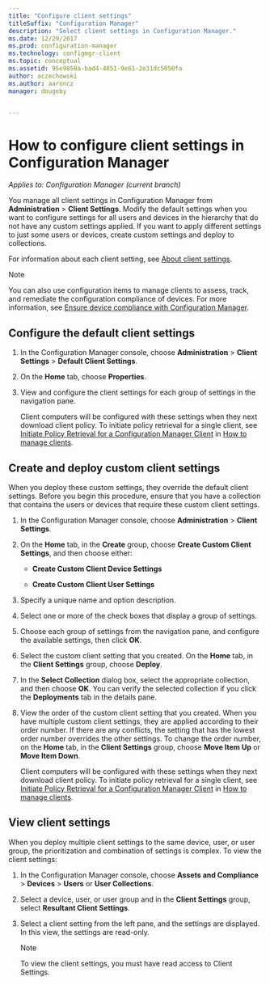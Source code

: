 ```yaml
---
title: "Configure client settings"
titleSuffix: "Configuration Manager"
description: "Select client settings in Configuration Manager."
ms.date: 12/29/2017
ms.prod: configuration-manager
ms.technology: configmgr-client
ms.topic: conceptual
ms.assetid: 95e9858a-bad4-4651-9e61-2e31dc5050fa
author: aczechowski
ms.author: aaroncz
manager: dougeby


---
```

# How to configure client settings in Configuration Manager

*Applies to: Configuration Manager (current branch)*

You manage all client settings in Configuration Manager from  **Administration** > **Client Settings**. Modify the default settings when you want to configure settings for all users and devices in the hierarchy that do not have any custom settings applied. If you want to apply different settings to just some users or devices, create custom settings and deploy to collections.  

For information about each client setting, see [About client settings](../../../core/clients/deploy/about-client-settings.md).

> [!NOTE]  
>  You can also use configuration items to manage clients to assess, track, and remediate the configuration compliance of devices. For more information, see [Ensure device compliance with Configuration Manager](../../../compliance/understand/ensure-device-compliance.md).  

##  Configure the default client settings    

1. In the Configuration Manager console, choose **Administration** > **Client Settings** > **Default Client Settings**.  

2. On the **Home** tab, choose **Properties**.  

3. View and configure the client settings for each group of settings in the navigation pane.  

   Client computers will be configured with these settings when they next download client policy. To initiate policy retrieval for a single client, see [Initiate Policy Retrieval for a Configuration Manager Client](../../../core/clients/manage/manage-clients.md#BKMK_PolicyRetrieval) in [How to manage clients](../../../core/clients/manage/manage-clients.md).  

##  Create and deploy custom client settings  
When you deploy these custom settings, they override the default client settings. Before you begin this procedure, ensure that you have a collection that contains the users or devices that require these custom client settings.  

1. In the Configuration Manager console, choose **Administration** > **Client Settings**.  

2. On the **Home** tab, in the **Create** group, choose **Create Custom Client Settings**, and then choose either:  

   -   **Create Custom Client Device Settings**  

   -   **Create Custom Client User Settings**  

3. Specify a unique name and option description.  

4. Select one or more of the check boxes that display a group of settings.  

5. Choose each group of  settings from the navigation pane, and configure the available settings, then click **OK**.   

6. Select the custom client setting that you created. On the **Home** tab, in the **Client Settings** group, choose **Deploy**.  

7. In the **Select Collection** dialog box, select the appropriate collection, and then choose **OK**. You can verify the selected collection if you click the **Deployments** tab in the details pane.  

8. View the order of the custom client setting that you created. When you have multiple custom client settings, they are applied according to their order number. If there are any conflicts, the setting that has the lowest order number overrides the other settings. To change the order number, on the **Home** tab, in the **Client Settings** group, choose **Move Item Up** or **Move Item Down**.  

   Client computers will be configured with these settings when they next download client policy. To initiate policy retrieval for a single client, see [Initiate Policy Retrieval for a Configuration Manager Client](../../../core/clients/manage/manage-clients.md#BKMK_PolicyRetrieval) in [How to manage clients](../../../core/clients/manage/manage-clients.md).  



##  View client settings  
 When you deploy multiple client settings to the same device, user, or user group, the prioritization and combination of settings is complex. To view the client settings:  

1.  In the Configuration Manager console, choose **Assets and Compliance** > **Devices** > **Users** or **User Collections**.  

3.  Select a device, user, or user group and in the **Client Settings** group, select **Resultant Client Settings**.  

4.  Select a client setting from the left pane, and the settings are displayed. In this view, the settings are read-only. 

    > [!NOTE]  
    >  To view the client settings, you must have read access to Client Settings.  

    
